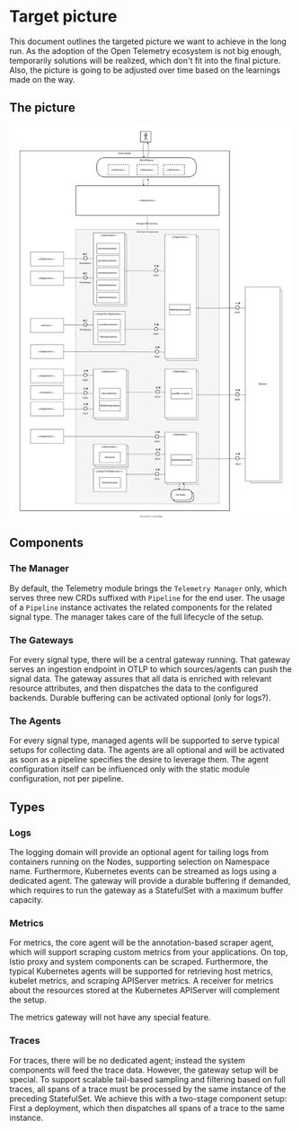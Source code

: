 # Target picture

This document outlines the targeted picture we want to achieve in the long run. As the adoption of the Open Telemetry ecosystem is not big enough, temporarily solutions will be realized, which don't fit into the final picture. Also, the picture is going to be adjusted over time based on the learnings made on the way.

## The picture

![New Components](./assets/strategy-future-components.drawio.svg)

## Components
### The Manager

By default, the Telemetry module brings the `Telemetry Manager` only, which serves three new CRDs suffixed with `Pipeline` for the end user. The usage of a `Pipeline` instance activates the related components for the related signal type. The manager takes care of the full lifecycle of the setup.

### The Gateways

For every signal type, there will be a central gateway running. That gateway serves an ingestion endpoint in OTLP to which sources/agents can push the signal data. The gateway assures that all data is enriched with relevant resource attributes, and then dispatches the data to the configured backends. Durable buffering can be activated optional (only for logs?).

### The Agents

For every signal type, managed agents will be supported to serve typical setups for collecting data. The agents are all optional and will be activated as soon as a pipeline specifies the desire to leverage them. The agent configuration itself can be influenced only with the static module configuration, not per pipeline.

## Types
### Logs

The logging domain will provide an optional agent for tailing logs from containers running on the Nodes, supporting selection on Namespace name. Furthermore, Kubernetes events can be streamed as logs using a dedicated agent.
The gateway will provide a durable buffering if demanded, which requires to run the gateway as a StatefulSet with a maximum buffer capacity.

### Metrics

For metrics, the core agent will be the annotation-based scraper agent, which will support scraping custom metrics from your applications. On top, Istio proxy and system components can be scraped.
Furthermore, the typical Kubernetes agents will be supported for retrieving host metrics, kubelet metrics, and scraping APIServer metrics. A receiver for metrics about the resources stored at the Kubernetes APIServer will complement the setup.

The metrics gateway will not have any special feature.

### Traces

For traces, there will be no dedicated agent; instead the system components will feed the trace data. However, the gateway setup will be special. To support scalable tail-based sampling and filtering based on full traces, all spans of a trace must be processed by the same instance of the preceding StatefulSet. We achieve this with a two-stage component setup: First a deployment, which then dispatches all spans of a trace to the same instance.
